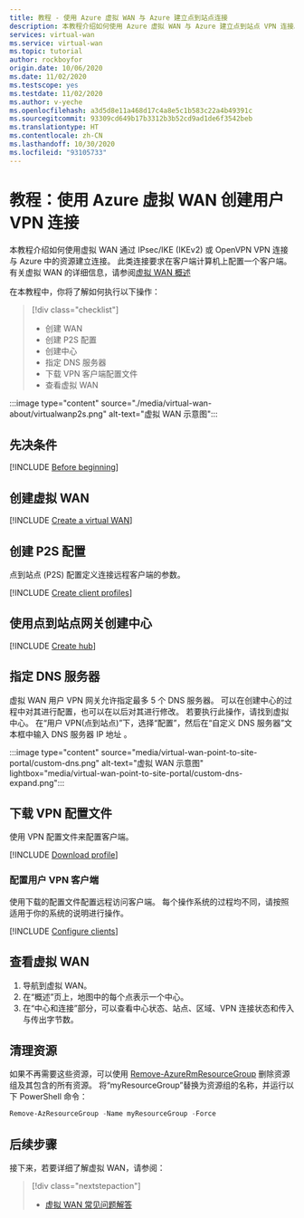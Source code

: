 ```yaml
---
title: 教程 - 使用 Azure 虚拟 WAN 与 Azure 建立点到站点连接
description: 本教程介绍如何使用 Azure 虚拟 WAN 与 Azure 建立点到站点 VPN 连接。
services: virtual-wan
ms.service: virtual-wan
ms.topic: tutorial
author: rockboyfor
origin.date: 10/06/2020
ms.date: 11/02/2020
ms.testscope: yes
ms.testdate: 11/02/2020
ms.author: v-yeche
ms.openlocfilehash: a3d5d8e11a468d17c4a8e5c1b583c22a4b49391c
ms.sourcegitcommit: 93309cd649b17b3312b3b52cd9ad1de6f3542beb
ms.translationtype: HT
ms.contentlocale: zh-CN
ms.lasthandoff: 10/30/2020
ms.locfileid: "93105733"
---
```

# <a name="tutorial-create-a-user-vpn-connection-using-azure-virtual-wan"></a>教程：使用 Azure 虚拟 WAN 创建用户 VPN 连接

本教程介绍如何使用虚拟 WAN 通过 IPsec/IKE (IKEv2) 或 OpenVPN VPN 连接与 Azure 中的资源建立连接。 此类连接要求在客户端计算机上配置一个客户端。 有关虚拟 WAN 的详细信息，请参阅[虚拟 WAN 概述](virtual-wan-about.md)

在本教程中，你将了解如何执行以下操作：

> [!div class="checklist"]
> * 创建 WAN
> * 创建 P2S 配置
> * 创建中心
> * 指定 DNS 服务器
> * 下载 VPN 客户端配置文件
> * 查看虚拟 WAN

:::image type="content" source="./media/virtual-wan-about/virtualwanp2s.png" alt-text="虚拟 WAN 示意图":::

## <a name="prerequisites"></a>先决条件

[!INCLUDE [Before beginning](../../includes/virtual-wan-before-include.md)]

<a name="wan"></a>
## <a name="create-a-virtual-wan"></a>创建虚拟 WAN

[!INCLUDE [Create a virtual WAN](../../includes/virtual-wan-create-vwan-include.md)]

<a name="p2sconfig"></a>
## <a name="create-a-p2s-configuration"></a>创建 P2S 配置

点到站点 (P2S) 配置定义连接远程客户端的参数。

[!INCLUDE [Create client profiles](../../includes/virtual-wan-p2s-configuration-include.md)]

<a name="hub"></a>
## <a name="create-hub-with-point-to-site-gateway"></a>使用点到站点网关创建中心

[!INCLUDE [Create hub](../../includes/virtual-wan-p2s-hub-include.md)]

<a name="dns"></a>
## <a name="specify-dns-server"></a>指定 DNS 服务器

虚拟 WAN 用户 VPN 网关允许指定最多 5 个 DNS 服务器。 可以在创建中心的过程中对其进行配置，也可以在以后对其进行修改。 若要执行此操作，请找到虚拟中心。 在“用户 VPN(点到站点)”下，选择“配置”，然后在“自定义 DNS 服务器”文本框中输入 DNS 服务器 IP 地址  。

:::image type="content" source="media/virtual-wan-point-to-site-portal/custom-dns.png" alt-text="虚拟 WAN 示意图" lightbox="media/virtual-wan-point-to-site-portal/custom-dns-expand.png":::

<a name="download"></a>
## <a name="download-vpn-profile"></a>下载 VPN 配置文件

使用 VPN 配置文件来配置客户端。

[!INCLUDE [Download profile](../../includes/virtual-wan-p2s-download-profile-include.md)]

### <a name="configure-user-vpn-clients"></a>配置用户 VPN 客户端

使用下载的配置文件配置远程访问客户端。 每个操作系统的过程均不同，请按照适用于你的系统的说明进行操作。

[!INCLUDE [Configure clients](../../includes/virtual-wan-p2s-configure-clients-include.md)]

<a name="viewwan"></a>
## <a name="view-your-virtual-wan"></a>查看虚拟 WAN

1. 导航到虚拟 WAN。
1. 在“概述”页上，地图中的每个点表示一个中心。
1. 在“中心和连接”部分，可以查看中心状态、站点、区域、VPN 连接状态和传入与传出字节数。

<a name="cleanup"></a>
## <a name="clean-up-resources"></a>清理资源

如果不再需要这些资源，可以使用 [Remove-AzureRmResourceGroup](https://docs.microsoft.com/powershell/module/azurerm.resources/remove-azurermresourcegroup) 删除资源组及其包含的所有资源。 将“myResourceGroup”替换为资源组的名称，并运行以下 PowerShell 命令：

```powershell
Remove-AzResourceGroup -Name myResourceGroup -Force
```

## <a name="next-steps"></a>后续步骤

接下来，若要详细了解虚拟 WAN，请参阅：

> [!div class="nextstepaction"]
> * [虚拟 WAN 常见问题解答](virtual-wan-faq.md)


<!-- Update_Description: update meta properties, wording update, update link -->